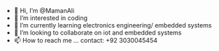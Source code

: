 - 👋 Hi, I’m @MamanAli
- 👀 I’m interested in coding
- 🌱 I’m currently learning electronics engineering/ embedded systems
- 💞️ I’m looking to collaborate on iot and embedded systems
- 📫 How to reach me ... contact: +92 3030045454

<!---
MamanAli/MamanAli is a ✨ special ✨ repository because its `README.md` (this file) appears on your GitHub profile.
You can click the Preview link to take a look at your changes.
--->
